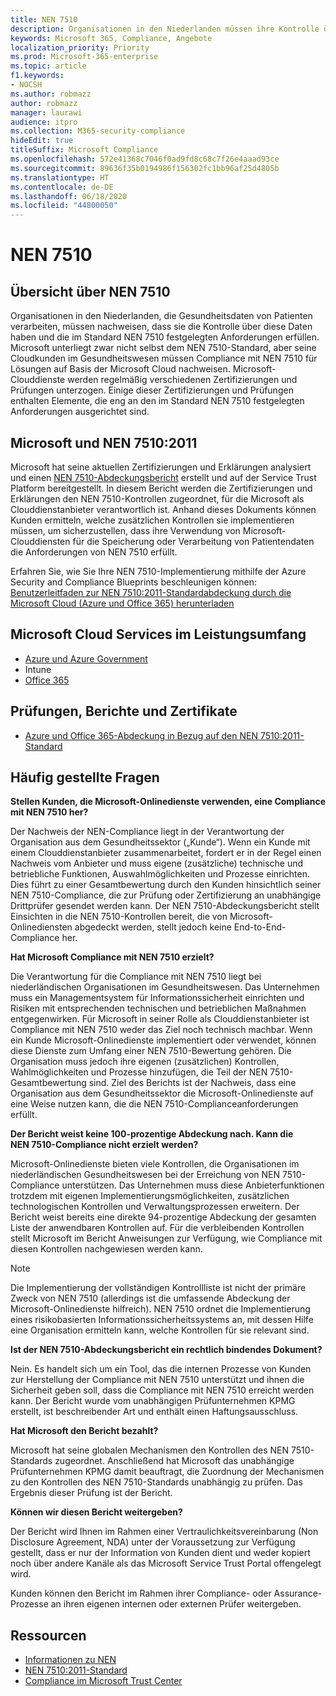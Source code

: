 ```yaml
---
title: NEN 7510
description: Organisationen in den Niederlanden müssen ihre Kontrolle über Patientendaten gemäß des NEN 7510-Standards nachweisen.
keywords: Microsoft 365, Compliance, Angebote
localization_priority: Priority
ms.prod: Microsoft-365-enterprise
ms.topic: article
f1.keywords:
- NOCSH
ms.author: robmazz
author: robmazz
manager: laurawi
audience: itpro
ms.collection: M365-security-compliance
hideEdit: true
titleSuffix: Microsoft Compliance
ms.openlocfilehash: 572e41368c7046f0ad9fd8c68c7f26e4aaad93ce
ms.sourcegitcommit: 89636f35b0194986f156302fc1bb96af25d4805b
ms.translationtype: HT
ms.contentlocale: de-DE
ms.lasthandoff: 06/18/2020
ms.locfileid: "44800050"
---
```

# <a name="nen-7510"></a>NEN 7510

## <a name="nen-7510-overview"></a>Übersicht über NEN 7510

Organisationen in den Niederlanden, die Gesundheitsdaten von Patienten verarbeiten, müssen nachweisen, dass sie die Kontrolle über diese Daten haben und die im Standard NEN 7510 festgelegten Anforderungen erfüllen. Microsoft unterliegt zwar nicht selbst dem NEN 7510-Standard, aber seine Cloudkunden im Gesundheitswesen müssen Compliance mit NEN 7510 für Lösungen auf Basis der Microsoft Cloud nachweisen. Microsoft-Clouddienste werden regelmäßig verschiedenen Zertifizierungen und Prüfungen unterzogen. Einige dieser Zertifizierungen und Prüfungen enthalten Elemente, die eng an den im Standard NEN 7510 festgelegten Anforderungen ausgerichtet sind.

## <a name="microsoft-and-nen-75102011"></a>Microsoft und NEN 7510:2011

Microsoft hat seine aktuellen Zertifizierungen und Erklärungen analysiert und einen [NEN 7510-Abdeckungsbericht](https://servicetrust.microsoft.com/ViewPage/TrustDocumentsV3?command=Download&downloadType=Document&downloadId=3285c45c-921c-49ad-b881-be43e0b70490&tab=7f51cb60-3d6c-11e9-b2af-7bb9f5d2d913&docTab=7f51cb60-3d6c-11e9-b2af-7bb9f5d2d913_Compliance_Guides) erstellt und auf der Service Trust Platform bereitgestellt. In diesem Bericht werden die Zertifizierungen und Erklärungen den NEN 7510-Kontrollen zugeordnet, für die Microsoft als Clouddienstanbieter verantwortlich ist. Anhand dieses Dokuments können Kunden ermitteln, welche zusätzlichen Kontrollen sie implementieren müssen, um sicherzustellen, dass ihre Verwendung von Microsoft-Clouddiensten für die Speicherung oder Verarbeitung von Patientendaten die Anforderungen von NEN 7510 erfüllt.

Erfahren Sie, wie Sie Ihre NEN 7510-Implementierung mithilfe der Azure Security and Compliance Blueprints beschleunigen können: [Benutzerleitfaden zur NEN 7510:2011-Standardabdeckung durch die Microsoft Cloud (Azure und Office 365) herunterladen](https://aka.ms/Azure-NEN7510-2011)

## <a name="microsoft-in-scope-cloud-services"></a>Microsoft Cloud Services im Leistungsumfang

- [Azure und Azure Government](https://aka.ms/AzureCompliance)
- Intune
- [Office 365](https://go.microsoft.com/fwlink/p/?LinkID=2077751)

## <a name="audits-reports-and-certificates"></a>Prüfungen, Berichte und Zertifikate

- [Azure und Office 365-Abdeckung in Bezug auf den NEN 7510:2011-Standard](https://servicetrust.microsoft.com/ViewPage/MSComplianceGuideV3?command=Download&downloadType=Document&downloadId=15d5a5fa-fbb6-4ea6-8126-2a2c684ae789&tab=7027ead0-3d6b-11e9-b9e1-290b1eb4cdeb&docTab=7027ead0-3d6b-11e9-b9e1-290b1eb4cdeb_GRC_Assessment_Reports)

## <a name="frequently-asked-questions"></a>Häufig gestellte Fragen

**Stellen Kunden, die Microsoft-Onlinedienste verwenden, eine Compliance mit NEN 7510 her?**

Der Nachweis der NEN-Compliance liegt in der Verantwortung der Organisation aus dem Gesundheitssektor („Kunde“). Wenn ein Kunde mit einem Clouddienstanbieter zusammenarbeitet, fordert er in der Regel einen Nachweis vom Anbieter und muss eigene (zusätzliche) technische und betriebliche Funktionen, Auswahlmöglichkeiten und Prozesse einrichten. Dies führt zu einer Gesamtbewertung durch den Kunden hinsichtlich seiner NEN 7510-Compliance, die zur Prüfung oder Zertifizierung an unabhängige Drittprüfer gesendet werden kann. Der NEN 7510-Abdeckungsbericht stellt Einsichten in die NEN 7510-Kontrollen bereit, die von Microsoft-Onlinediensten abgedeckt werden, stellt jedoch keine End-to-End-Compliance her.

**Hat Microsoft Compliance mit NEN 7510 erzielt?**

Die Verantwortung für die Compliance mit NEN 7510 liegt bei niederländischen Organisationen im Gesundheitswesen. Das Unternehmen muss ein Managementsystem für Informationssicherheit einrichten und Risiken mit entsprechenden technischen und betrieblichen Maßnahmen entgegenwirken. Für Microsoft in seiner Rolle als Clouddienstanbieter ist Compliance mit NEN 7510 weder das Ziel noch technisch machbar. Wenn ein Kunde Microsoft-Onlinedienste implementiert oder verwendet, können diese Dienste zum Umfang einer NEN 7510-Bewertung gehören. Die Organisation muss jedoch ihre eigenen (zusätzlichen) Kontrollen, Wahlmöglichkeiten und Prozesse hinzufügen, die Teil der NEN 7510-Gesamtbewertung sind. Ziel des Berichts ist der Nachweis, dass eine Organisation aus dem Gesundheitssektor die Microsoft-Onlinedienste auf eine Weise nutzen kann, die die NEN 7510-Complianceanforderungen erfüllt.

**Der Bericht weist keine 100-prozentige Abdeckung nach. Kann die NEN 7510-Compliance nicht erzielt werden?**

Microsoft-Onlinedienste bieten viele Kontrollen, die Organisationen im niederländischen Gesundheitswesen bei der Erreichung von NEN 7510-Compliance unterstützen. Das Unternehmen muss diese Anbieterfunktionen trotzdem mit eigenen Implementierungsmöglichkeiten, zusätzlichen technologischen Kontrollen und Verwaltungsprozessen erweitern. Der Bericht weist bereits eine direkte 94-prozentige Abdeckung der gesamten Liste der anwendbaren Kontrollen auf. Für die verbleibenden Kontrollen stellt Microsoft im Bericht Anweisungen zur Verfügung, wie Compliance mit diesen Kontrollen nachgewiesen werden kann.

> [!NOTE]
> Die Implementierung der vollständigen Kontrollliste ist nicht der primäre Zweck von NEN 7510 (allerdings ist die umfassende Abdeckung der Microsoft-Onlinedienste hilfreich). NEN 7510 ordnet die Implementierung eines risikobasierten Informationssicherheitssystems an, mit dessen Hilfe eine Organisation ermitteln kann, welche Kontrollen für sie relevant sind.

**Ist der NEN 7510-Abdeckungsbericht ein rechtlich bindendes Dokument?**

Nein. Es handelt sich um ein Tool, das die internen Prozesse von Kunden zur Herstellung der Compliance mit NEN 7510 unterstützt und ihnen die Sicherheit geben soll, dass die Compliance mit NEN 7510 erreicht werden kann. Der Bericht wurde vom unabhängigen Prüfunternehmen KPMG erstellt, ist beschreibender Art und enthält einen Haftungsausschluss.

**Hat Microsoft den Bericht bezahlt?**

Microsoft hat seine globalen Mechanismen den Kontrollen des NEN 7510-Standards zugeordnet. Anschließend hat Microsoft das unabhängige Prüfunternehmen KPMG damit beauftragt, die Zuordnung der Mechanismen zu den Kontrollen des NEN 7510-Standards unabhängig zu prüfen. Das Ergebnis dieser Prüfung ist der Bericht.

**Können wir diesen Bericht weitergeben?**

Der Bericht wird Ihnen im Rahmen einer Vertraulichkeitsvereinbarung (Non Disclosure Agreement, NDA) unter der Voraussetzung zur Verfügung gestellt, dass er nur der Information von Kunden dient und weder kopiert noch über andere Kanäle als das Microsoft Service Trust Portal offengelegt wird.

Kunden können den Bericht im Rahmen ihrer Compliance- oder Assurance-Prozesse an ihren eigenen internen oder externen Prüfer weitergeben.

## <a name="resources"></a>Ressourcen

- [Informationen zu NEN](https://www.nen.nl/About-NEN.htm)
- [NEN 7510:2011-Standard](https://www.nen.nl/NEN-Shop-2/Standard/NEN-75102011-nl.htm)
- [Compliance im Microsoft Trust Center](https://www.microsoft.com/trust-center/compliance/compliance-overview)
